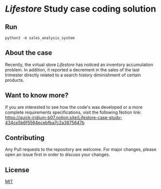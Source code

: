# *Lifestore* Study case coding solution

## Run
```console
python3 -m sales_analysis_system
```

## About the case
Recently, the virtual store *Lifestore* has noticed an inventory accumulation problem. In addition, it reported a decrement in the sales of the last trimester directly related to a search history diminishment of certain products.

## Want to know more?
If you are interested to see how the code's was developed or a more complete requirements specifications, visit the following Notion link:
https://quick-iridium-b07.notion.site/Lifestore-case-study-434ce5b6f5564ecebfba7c2a3875647b 

## Contributing
Any Pull requests to the repository are welcome. For major changes, please open an issue first in order to discuss your changes. 

## License
[MIT](https://choosealicense.com/licenses/mit/)

